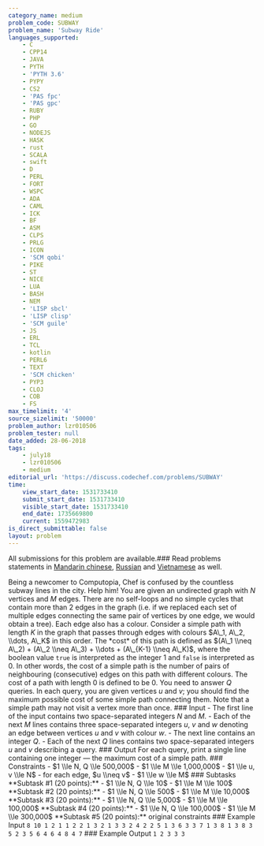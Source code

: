 ```yaml
---
category_name: medium
problem_code: SUBWAY
problem_name: 'Subway Ride'
languages_supported:
    - C
    - CPP14
    - JAVA
    - PYTH
    - 'PYTH 3.6'
    - PYPY
    - CS2
    - 'PAS fpc'
    - 'PAS gpc'
    - RUBY
    - PHP
    - GO
    - NODEJS
    - HASK
    - rust
    - SCALA
    - swift
    - D
    - PERL
    - FORT
    - WSPC
    - ADA
    - CAML
    - ICK
    - BF
    - ASM
    - CLPS
    - PRLG
    - ICON
    - 'SCM qobi'
    - PIKE
    - ST
    - NICE
    - LUA
    - BASH
    - NEM
    - 'LISP sbcl'
    - 'LISP clisp'
    - 'SCM guile'
    - JS
    - ERL
    - TCL
    - kotlin
    - PERL6
    - TEXT
    - 'SCM chicken'
    - PYP3
    - CLOJ
    - COB
    - FS
max_timelimit: '4'
source_sizelimit: '50000'
problem_author: lzr010506
problem_tester: null
date_added: 28-06-2018
tags:
    - july18
    - lzr010506
    - medium
editorial_url: 'https://discuss.codechef.com/problems/SUBWAY'
time:
    view_start_date: 1531733410
    submit_start_date: 1531733410
    visible_start_date: 1531733410
    end_date: 1735669800
    current: 1559472983
is_direct_submittable: false
layout: problem
---
```

All submissions for this problem are available.### Read problems statements in [Mandarin chinese](http://www.codechef.com/download/translated/JULY18/mandarin/SUBWAY.pdf), [Russian](http://www.codechef.com/download/translated/JULY18/russian/SUBWAY.pdf) and [Vietnamese](http://www.codechef.com/download/translated/JULY18/vietnamese/SUBWAY.pdf) as well.

Being a newcomer to Computopia, Chef is confused by the countless subway lines in the city. Help him! You are given an undirected graph with $N$ vertices and $M$ edges. There are no self-loops and no simple cycles that contain more than 2 edges in the graph (i.e. if we replaced each set of multiple edges connecting the same pair of vertices by one edge, we would obtain a tree). Each edge also has a colour. Consider a simple path with length $K$ in the graph that passes through edges with colours $A\_1, A\_2, \\dots, A\_K$ in this order. The \*cost\* of this path is defined as $(A\_1 \\neq A\_2) + (A\_2 \\neq A\_3) + \\dots + (A\_{K-1} \\neq A\_K)$, where the boolean value `true` is interpreted as the integer $1$ and `false` is interpreted as $0$. In other words, the cost of a simple path is the number of pairs of neighbouring (consecutive) edges on this path with different colours. The cost of a path with length $0$ is defined to be $0$. You need to answer $Q$ queries. In each query, you are given vertices $u$ and $v$; you should find the maximum possible cost of some simple path connecting them. Note that a simple path may not visit a vertex more than once. ### Input - The first line of the input contains two space-separated integers $N$ and $M$. - Each of the next $M$ lines contains three space-separated integers $u$, $v$ and $w$ denoting an edge between vertices $u$ and $v$ with colour $w$. - The next line contains an integer $Q$. - Each of the next $Q$ lines contains two space-separated integers $u$ and $v$ describing a query. ### Output For each query, print a single line containing one integer — the maximum cost of a simple path. ### Constraints - $1 \\le N, Q \\le 500,000$ - $1 \\le M \\le 1,000,000$ - $1 \\le u, v \\le N$ - for each edge, $u \\neq v$ - $1 \\le w \\le M$ ### Subtasks \*\*Subtask #1 (20 points):\*\* - $1 \\le N, Q \\le 10$ - $1 \\le M \\le 100$ \*\*Subtask #2 (20 points):\*\* - $1 \\le N, Q \\le 500$ - $1 \\le M \\le 10,000$ \*\*Subtask #3 (20 points):\*\* - $1 \\le N, Q \\le 5,000$ - $1 \\le M \\le 100,000$ \*\*Subtask #4 (20 points):\*\* - $1 \\le N, Q \\le 100,000$ - $1 \\le M \\le 300,000$ \*\*Subtask #5 (20 points):\*\* original constraints ### Example Input ``` 8 10 1 2 1 1 2 2 1 3 2 1 3 3 2 4 2 2 5 1 3 6 3 3 7 1 3 8 1 3 8 3 5 2 3 5 6 4 6 4 8 4 7 ``` ### Example Output ``` 1 2 3 3 3 ```
